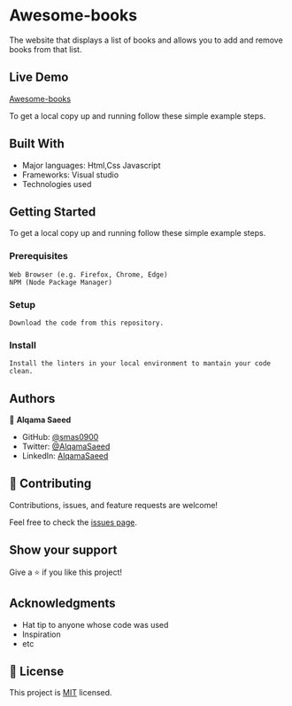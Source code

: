 # Awesome-books
 
The website that displays a list of books and allows you to add and remove books from that list.

## Live Demo 

[Awesome-books]()

To get a local copy up and running follow these simple example steps.

## Built With

- Major languages: Html,Css Javascript
- Frameworks: Visual studio
- Technologies used

## Getting Started
 To get a local copy up and running follow these simple example steps.

### Prerequisites
    Web Browser (e.g. Firefox, Chrome, Edge)
    NPM (Node Package Manager)

### Setup
    Download the code from this repository.

### Install
    Install the linters in your local environment to mantain your code clean.
    

## Authors

👤 **Alqama Saeed**

- GitHub: [@smas0900](https://github.com/smas0900)
- Twitter: [@AlqamaSaeed](https://twitter.com/AlqamaSaeed)
- LinkedIn: [AlqamaSaeed](linkedin.com/in/alqama-saeed-598086120)


## 🤝 Contributing

Contributions, issues, and feature requests are welcome!

Feel free to check the [issues page](../../issues/).

## Show your support

Give a ⭐️ if you like this project!

## Acknowledgments

- Hat tip to anyone whose code was used
- Inspiration
- etc

## 📝 License

This project is [MIT](./MIT.md) licensed.